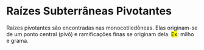 # Raízes Subterrâneas Pivotantes

Raízes pivotantes são encontradas nas monocotiledôneas. Elas originam-se de um ponto central (pivô) e ramificações finas se originam dela. <mark class="hltr-red">Ex</mark>: milho e grama.